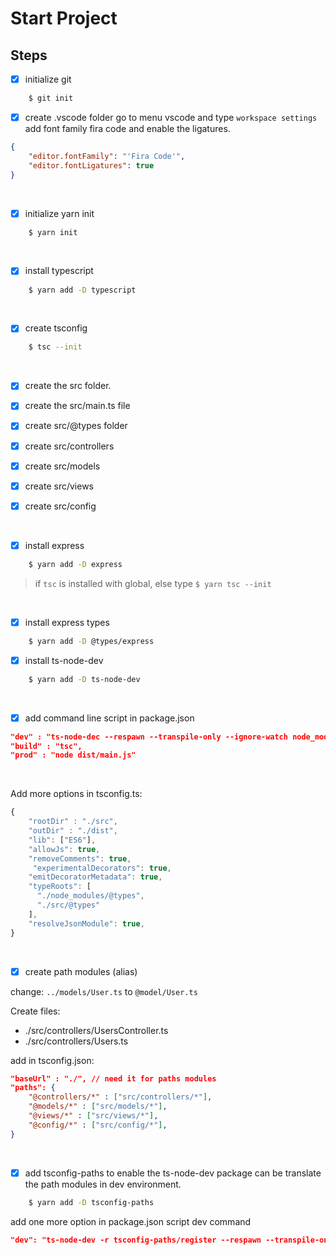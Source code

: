 # Start Project

## Steps

- [x] initialize git

```bash
    $ git init
```

- [x] create .vscode folder
go to menu vscode and type `workspace settings`
add font family fira code and enable the ligatures.
```json
{
    "editor.fontFamily": "'Fira Code'",
    "editor.fontLigatures": true    
}
```

<br/>

- [x] initialize yarn init

```bash
    $ yarn init
```
<br/>

- [x] install typescript

```bash
    $ yarn add -D typescript
```
<br/>

- [x] create tsconfig

```bash
    $ tsc --init
```
<br/>

- [x] create the src folder.
- [x] create the src/main.ts file
- [x] create src/@types folder
- [x] create src/controllers
- [x] create src/models
- [x] create src/views
- [x] create src/config


<br/>

- [x] install express

```bash
    $ yarn add -D express
```
> if `tsc` is installed with global, else type `$ yarn tsc --init`

<br/>

- [x] install express types

```bash
    $ yarn add -D @types/express
```

- [x] install ts-node-dev

```bash
    $ yarn add -D ts-node-dev
```
<br/>

- [x] add command line script in package.json

```json
"dev" : "ts-node-dec --respawn --transpile-only --ignore-watch node_modules --no-notify src/main.ts",
"build" : "tsc",
"prod" : "node dist/main.js"
```

<br/>

Add more options in tsconfig.ts:

```typescript
{
    "rootDir" : "./src",
    "outDir" : "./dist",
    "lib": ["ES6"],
    "allowJs": true,
    "removeComments": true,
     "experimentalDecorators": true,
    "emitDecoratorMetadata": true,
    "typeRoots": [
      "./node_modules/@types",
      "./src/@types"
    ],
    "resolveJsonModule": true,
}
```

<br/>

- [x] create path modules (alias)

change: `../models/User.ts` to `@model/User.ts`

Create files:
- ./src/controllers/UsersController.ts
- ./src/controllers/Users.ts

add in tsconfig.json:
```json
"baseUrl" : "./", // need it for paths modules
"paths": {
    "@controllers/*" : ["src/controllers/*"],
    "@models/*" : ["src/models/*"],
    "@views/*" : ["src/views/*"],
    "@config/*" : ["src/config/*"],
}
```
<br/>

- [x] add tsconfig-paths
to enable the ts-node-dev package can be translate the path modules in dev environment.
```bash
    $ yarn add -D tsconfig-paths
```
add one more option in package.json script dev command
```json
"dev": "ts-node-dev -r tsconfig-paths/register --respawn --transpile-only --ignore-watch node_modules --no-notify src/main.ts",
```
